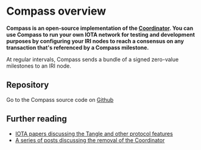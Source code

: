 # Compass overview

**Compass is an open-source implementation of the [Coordinator](root://the-tangle/0.1/concepts/the-coordinator.md). You can use Compass to run your own IOTA network for testing and development purposes by configuring your IRI nodes to reach a consensus on any transaction that's referenced by a Compass milestone.**

At regular intervals, Compass sends a bundle of a signed zero-value milestones to an IRI node.

## Repository

Go to the Compass source code on [Github](https://github.com/iotaledger/compass)

## Further reading 

- [IOTA papers discussing the Tangle and other protocol features](https://www.iota.org/research/academic-papers)
- [A series of posts discussing the removal of the Coordinator](https://blog.iota.org/coordinator-part-1-the-path-to-coordicide-ee4148a8db08)
